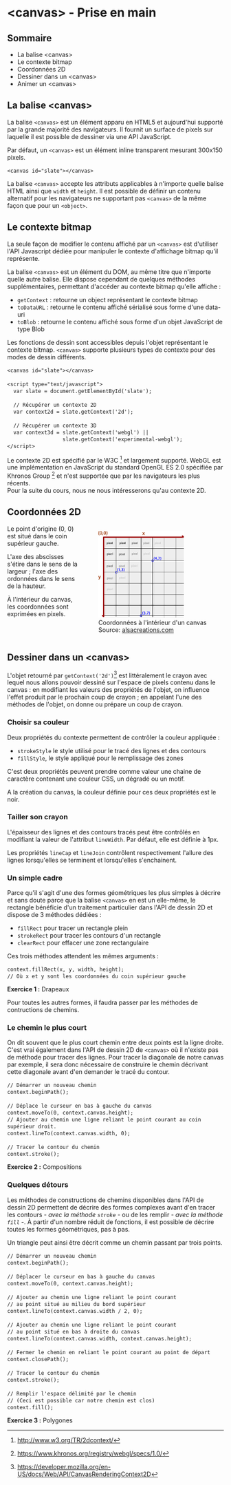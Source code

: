 # \<canvas\> - Prise en main


## Sommaire

* La balise \<canvas\>
* Le contexte bitmap
* Coordonnées 2D
* Dessiner dans un \<canvas\>
* Animer un \<canvas\>


## La balise \<canvas\>

La balise `<canvas>` est un élément apparu en HTML5 et aujourd'hui supporté par la grande majorité des navigateurs. Il fournit un surface de pixels sur laquelle il est possible de dessiner via une API JavaScript.

Par défaut, un `<canvas>` est un élément inline transparent mesurant 300x150 pixels.

    <canvas id="slate"></canvas>

La balise `<canvas>` accepte les attributs applicables à n'importe quelle balise HTML ainsi que `width` et `height`. Il est possible de définir un contenu alternatif pour les navigateurs ne supportant pas `<canvas>` de la même façon que pour un  `<object>`.


## Le contexte bitmap

La seule façon de modifier le contenu affiché par un `<canvas>` est d'utiliser l'API Javascript dédiée pour manipuler le contexte d'affichage bitmap qu'il représente.

La balise `<canvas>` est un élément du DOM, au même titre que n'importe quelle autre balise. Elle dispose cependant de quelques méthodes supplémentaires, permettant d'accéder au contexte bitmap qu'elle affiche :

* `getContext` : retourne un object représentant le contexte bitmap
* `toDataURL` : retourne le contenu affiché sérialisé sous forme d'une data-uri
* `toBlob` : retourne le contenu affiché sous forme d'un objet JavaScript de type Blob

Les fonctions de dessin sont accessibles depuis l'objet représentant le contexte bitmap. `<canvas>` supporte plusieurs types de contexte pour des modes de dessin différents.

    <canvas id="slate"></canvas>
    
    <script type="text/javascript">
      var slate = document.getElementById('slate');
      
      // Récupérer un contexte 2D
      var context2d = slate.getContext('2d');
      
      // Récupérer un contexte 3D
      var context3d = slate.getContext('webgl') || 
                      slate.getContext('experimental-webgl');
    </script>

Le contexte 2D est spécifié par le W3C [^2D-specification] et largement supporté. WebGL est une implémentation en JavaScript du standard OpenGL ES 2.0 spécifiée par Khronos Group [^webgl-specification] et n'est supportée que par les navigateurs les plus récents.  
Pour la suite du cours, nous ne nous intéresserons qu'au contexte 2D.


## Coordonnées 2D

<figure style="float: right">
  <img src="assets/canvas.png" alt="Coordonnées à l'intérieur d'un canvas" />
  <figcaption>
    Coordonnées à l'intérieur d'un canvas<br />
    Source: <a href="http://www.alsacreations.com/tuto/lire/1484-introduction.html">alsacreations.com</a>
  </figcaption>
</figure>

Le point d'origine (0, 0) est situé dans le coin supérieur gauche.

L'axe des abscisses s'étire dans le sens de la largeur ; l'axe des ordonnées dans le sens de la hauteur.

À l'intérieur du canvas, les coordonnées sont exprimées en pixels.

<div style="clear: both;"></div>

## Dessiner dans un \<canvas\>

L'objet retourné par `getContext('2d')`[^CanvasRenderingContext2D] est littéralement le crayon avec lequel nous allons pouvoir dessiné sur l'espace de pixels contenu dans le canvas : en modifiant les valeurs des propriétés de l'objet, on influence l'effet produit par le prochain coup de crayon ; en appelant l'une des méthodes de l'objet, on donne ou prépare un coup de crayon.

### Choisir sa couleur

Deux propriétés du contexte permettent de contrôler la couleur appliquée :

* `strokeStyle` le style utilisé pour le tracé des lignes et des contours
* `fillStyle`, le style appliqué pour le remplissage des zones

C'est deux propriétés peuvent prendre comme valeur une chaine de caractère contenant une couleur CSS, un dégradé ou un motif.

A la création du canvas, la couleur définie pour ces deux propriétés est le noir.

### Tailler son crayon

L'épaisseur des lignes et des contours tracés peut être contrôlés en modifiant la valeur de l'attribut `lineWidth`. Par défaut, elle est définie à 1px.

Les propriétés `lineCap` et `lineJoin` contrôlent respectivement l'allure des lignes lorsqu'elles se terminent et lorsqu'elles s'enchainent.

### Un simple cadre

Parce qu'il s'agit d'une des formes géométriques les plus simples à décrire et sans doute parce que la balise `<canvas>` en est un elle-même, le rectangle bénéficie d'un traitement particulier dans l'API de dessin 2D et dispose de 3 méthodes dédiées :

* `fillRect` pour tracer un rectangle plein
* `strokeRect` pour tracer les contours d'un rectangle
* `clearRect` pour effacer une zone rectangulaire

Ces trois méthodes attendent les mêmes arguments :

    context.fillRect(x, y, width, height);
    // Où x et y sont les coordonnées du coin supérieur gauche


**Exercice 1 :** Drapeaux

Pour toutes les autres formes, il faudra passer par les méthodes de contructions de chemins.

### Le chemin le plus court

On dit souvent que le plus court chemin entre deux points est la ligne droite. C'est vrai également dans l'API de dessin 2D de `<canvas>` où il n'existe pas de méthode pour tracer des lignes. Pour tracer la diagonale de notre canvas par exemple, il sera donc nécessaire de construire le chemin décrivant cette diagonale avant d'en demander le tracé du contour.

    // Démarrer un nouveau chemin
    context.beginPath();
    
    // Déplace le curseur en bas à gauche du canvas
    context.moveTo(0, context.canvas.height);
    // Ajouter au chemin une ligne reliant le point courant au coin supérieur droit.
    context.lineTo(context.canvas.width, 0);
    
    // Tracer le contour du chemin
    context.stroke();                           


**Exercice 2 :** Compositions

### Quelques détours

Les méthodes de constructions de chemins disponibles dans l'API de dessin 2D permettent de décrire des formes complexes avant d'en tracer les contours *- avec la méthode `stroke` -* ou de les remplir *- avec la méthode `fill` -*. À partir d'un nombre réduit de fonctions, il est possible de décrire toutes les formes géométriques, pas à pas.

Un triangle peut ainsi être décrit comme un chemin passant par trois points.

    // Démarrer un nouveau chemin
    context.beginPath();
    
    // Déplacer le curseur en bas à gauche du canvas
    context.moveTo(0, context.canvas.height);
    
    // Ajouter au chemin une ligne reliant le point courant
    // au point situé au milieu du bord supérieur
    context.lineTo(context.canvas.width / 2, 0);
    
    // Ajouter au chemin une ligne reliant le point courant
    // au point situé en bas à droite du canvas
    context.lineTo(context.canvas.width, context.canvas.height);
    
    // Fermer le chemin en reliant le point courant au point de départ
    context.closePath();
    
    // Tracer le contour du chemin
    context.stroke();
    
    // Remplir l'espace délimité par le chemin
    // (Ceci est possible car notre chemin est clos)
    context.fill();

**Exercice 3 :** Polygones

[^2D-specification]: <http://www.w3.org/TR/2dcontext/>
[^webgl-specification]: <https://www.khronos.org/registry/webgl/specs/1.0/>
[^CanvasRenderingContext2D]: <https://developer.mozilla.org/en-US/docs/Web/API/CanvasRenderingContext2D>